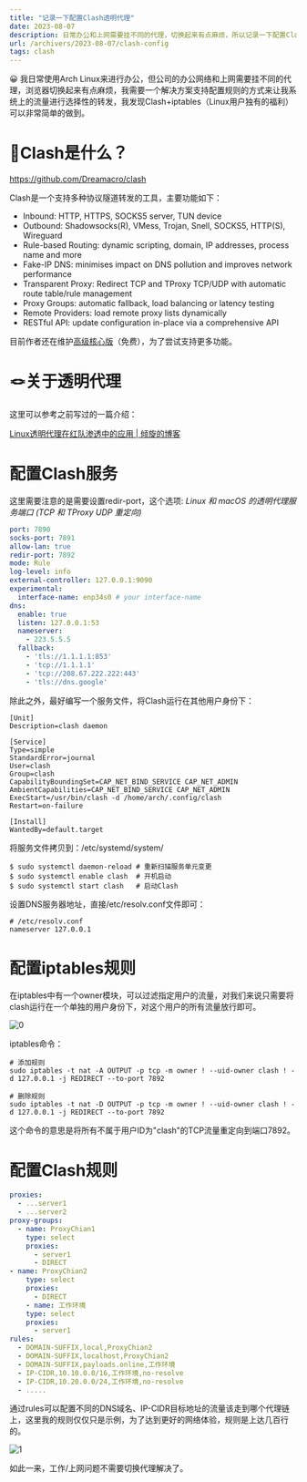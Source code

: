 ```yaml
---
title: "记录一下配置Clash透明代理"
date: 2023-08-07
description: 日常办公和上网需要挂不同的代理，切换起来有点麻烦，所以记录一下配置Clash透明代理的流水账
url: /archivers/2023-08-07/clash-config
tags: clash
---
```


<aside>
😀 我日常使用Arch Linux来进行办公，但公司的办公网络和上网需要挂不同的代理，浏览器切换起来有点麻烦，我需要一个解决方案支持配置规则的方式来让我系统上的流量进行选择性的转发，我发现Clash+iptables（Linux用户独有的福利）可以非常简单的做到。

</aside>

# 📝Clash是什么？

https://github.com/Dreamacro/clash

Clash是一个支持多种协议隧道转发的工具，主要功能如下：

- Inbound: HTTP, HTTPS, SOCKS5 server, TUN device
- Outbound: Shadowsocks(R), VMess, Trojan, Snell, SOCKS5, HTTP(S), Wireguard
- Rule-based Routing: dynamic scripting, domain, IP addresses, process name and more
- Fake-IP DNS: minimises impact on DNS pollution and improves network performance
- Transparent Proxy: Redirect TCP and TProxy TCP/UDP with automatic route table/rule management
- Proxy Groups: automatic fallback, load balancing or latency testing
- Remote Providers: load remote proxy lists dynamically
- RESTful API: update configuration in-place via a comprehensive API

目前作者还在维护[高级核心版](https://dreamacro.github.io/clash/premium/introduction.html)（免费），为了尝试支持更多功能。

# 🪢关于透明代理

这里可以参考之前写过的一篇介绍：

[Linux透明代理在红队渗透中的应用 | 倾旋的博客](https://payloads.online/archivers/2020-11-13/1/)

# 配置Clash服务

这里需要注意的是需要设置redir-port，这个选项: *Linux 和 macOS 的透明代理服务端口 (TCP 和 TProxy UDP 重定向)*

```yaml
port: 7890
socks-port: 7891
allow-lan: true
redir-port: 7892
mode: Rule
log-level: info
external-controller: 127.0.0.1:9090
experimental:
  interface-name: enp34s0 # your interface-name
dns:
  enable: true
  listen: 127.0.0.1:53
  nameserver:
    - 223.5.5.5
  fallback:
    - 'tls://1.1.1.1:853'
    - 'tcp://1.1.1.1'
    - 'tcp://208.67.222.222:443'
    - 'tls://dns.google'
```

除此之外，最好编写一个服务文件，将Clash运行在其他用户身份下：

```
[Unit]
Description=clash daemon

[Service]
Type=simple
StandardError=journal
User=clash
Group=clash
CapabilityBoundingSet=CAP_NET_BIND_SERVICE CAP_NET_ADMIN
AmbientCapabilities=CAP_NET_BIND_SERVICE CAP_NET_ADMIN
ExecStart=/usr/bin/clash -d /home/arch/.config/clash
Restart=on-failure

[Install]
WantedBy=default.target
```

将服务文件拷贝到：/etc/systemd/system/

```
$ sudo systemctl daemon-reload # 重新扫描服务单元变更
$ sudo systemctl enable clash  # 开机启动
$ sudo systemctl start clash   # 启动Clash
```

设置DNS服务器地址，直接/etc/resolv.conf文件即可：

```
# /etc/resolv.conf
nameserver 127.0.0.1
```

# 配置iptables规则

在iptables中有一个owner模块，可以过滤指定用户的流量，对我们来说只需要将clash运行在一个单独的用户身份下，对这个用户的所有流量放行即可。

![0](https://images.payloads.online/2024-07-29-f3fe5de39caf1acc5768e1e07a6f58105a5754e7a95d912b73d6c7da2af6fae4.png)  


iptables命令：

```
# 添加规则
sudo iptables -t nat -A OUTPUT -p tcp -m owner ! --uid-owner clash ! -d 127.0.0.1 -j REDIRECT --to-port 7892

# 删除规则
sudo iptables -t nat -D OUTPUT -p tcp -m owner ! --uid-owner clash ! -d 127.0.0.1 -j REDIRECT --to-port 7892
```

这个命令的意思是将所有不属于用户ID为"clash"的TCP流量重定向到端口7892。

# 配置Clash规则

```yaml
proxies:
  - ...server1
  - ...server2
proxy-groups:
  - name: ProxyChian1
    type: select
    proxies:
      - server1
      - DIRECT
- name: ProxyChian2
    type: select
    proxies:
      - DIRECT
	- name: 工作环境
    type: select
    proxies:
      - server1
rules:
  - DOMAIN-SUFFIX,local,ProxyChian2
  - DOMAIN-SUFFIX,localhost,ProxyChian2
  - DOMAIN-SUFFIX,payloads.online,工作环境
  - IP-CIDR,10.10.0.0/16,工作环境,no-resolve
  - IP-CIDR,10.20.0.0/24,工作环境,no-resolve
  - .....
```

通过rules可以配置不同的DNS域名、IP-CIDR目标地址的流量该走到哪个代理链上，这里我的规则仅仅只是示例，为了达到更好的网络体验，规则是上达几百行的。

![1](https://images.payloads.online/2024-07-29-6530f58ed8ca3b853ddd4f691bc570234ca5738c3ff21958ce688559d1355bc1.png)  


如此一来，工作/上网问题不需要切换代理解决了。